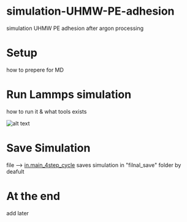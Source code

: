 # simulation-UHMW-PE-adhesion
simulation UHMW PE adhesion after argon processing

# Setup

how to prepere for MD

# Run Lammps simulation

how to run it & what tools exists

![alt text](https://github.com/Warpv/simulation-UHMW-PE-adhesion/blob/main/images/start_struct/start_struct_1.1.png)

# Save Simulation

file --> [in.main_4step_cycle](https://github.com/Warpv/simulation-UHMW-PE-adhesion/blob/main/lammps/src/in.main_4step_cycle) saves simulation in "filnal_save" folder by deafult 

# At the end

add later 

